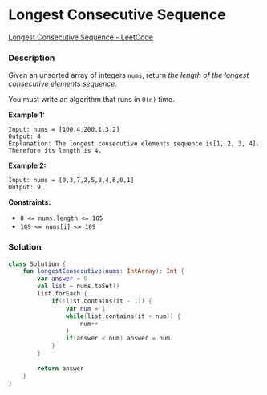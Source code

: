 # Longest Consecutive Sequence

[Longest Consecutive Sequence - LeetCode](https://leetcode.com/problems/longest-consecutive-sequence/description/)

### Description

Given an unsorted array of integers `nums`, return *the length of the longest consecutive elements sequence.*

You must write an algorithm that runs in `O(n)` time.

**Example 1:**

```
Input: nums = [100,4,200,1,3,2]
Output: 4
Explanation: The longest consecutive elements sequence is[1, 2, 3, 4]. Therefore its length is 4.
```

**Example 2:**

```
Input: nums = [0,3,7,2,5,8,4,6,0,1]
Output: 9
```

**Constraints:**

- `0 <= nums.length <= 105`
- `109 <= nums[i] <= 109`

### Solution

```kotlin
class Solution {
    fun longestConsecutive(nums: IntArray): Int {
        var answer = 0
        val list = nums.toSet()
        list.forEach {
            if(!list.contains(it - 1)) {
                var num = 1
                while(list.contains(it + num)) {
                    num++
                }
                if(answer < num) answer = num
            }
        }
        
        return answer
    }
}
```